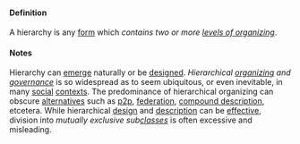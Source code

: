 #### Definition

A hierarchy is any [form](https://github.com/gcassel/Modular-Organization-Terminology/blob/master/terms/form.md) which *contains two or more [levels of organizing](https://github.com/gcassel/Modular-Organizing-Terminology/blob/master/terms/level-of-organizing.md)*.

#### Notes

Hierarchy can [emerge](https://github.com/gcassel/Modular-Organizing-Terminology/blob/master/terms/emerge.md) naturally or be [designed](https://github.com/gcassel/Modular-Organizing-Terminology/blob/master/terms/design.md).  *Hierarchical [organizing](https://github.com/gcassel/Modular-Organization-Terminology/blob/master/terms/organize.md) and [governance](https://github.com/gcassel/Modular-Organization-Terminology/blob/master/terms/govern.md)* is so widespread as to seem ubiquitous, or even inevitable, in many [social](https://github.com/gcassel/Modular-Organization-Terminology/blob/master/terms/social.md) [contexts](https://github.com/gcassel/Modular-Organization-Terminology/blob/master/terms/context.md).  The predominance of hierarchical organizing can obscure [alternatives](https://github.com/gcassel/Modular-Organization-Terminology/blob/master/terms/alternative.md) such as [p2p](https://github.com/gcassel/Modular-Organization-Terminology/blob/master/terms/p2p.md), [federation](https://github.com/gcassel/Modular-Organization-Terminology/blob/master/terms/federate.md), [compound description](https://github.com/gcassel/Modular-Organization-Terminology/blob/master/terms/compound-description.md), etcetera.   While hierarchical [design](https://github.com/gcassel/Modular-Organization-Terminology/blob/master/terms/design.md) and [description](https://github.com/gcassel/Modular-Organization-Terminology/blob/master/terms/describe.md) can be [effective](https://github.com/gcassel/Modular-Organization-Terminology/blob/master/terms/effective.md), division into *mutually exclusive sub[classes](https://github.com/gcassel/Modular-Organization-Terminology/blob/master/terms/class.md)* is often excessive and misleading.
